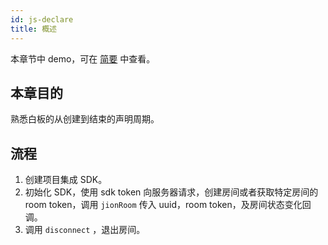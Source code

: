 ```yaml
---
id: js-declare
title: 概述
---
```


本章节中 demo，可在 [简要](../overview/introduction.md) 中查看。

## 本章目的

熟悉白板的从创建到结束的声明周期。

## 流程

1. 创建项目集成 SDK。
4. 初始化 SDK，使用 sdk token 向服务器请求，创建房间或者获取特定房间的 room token，调用 `jionRoom` 传入 uuid，room token，及房间状态变化回调。
6. 调用 `disconnect` ，退出房间。